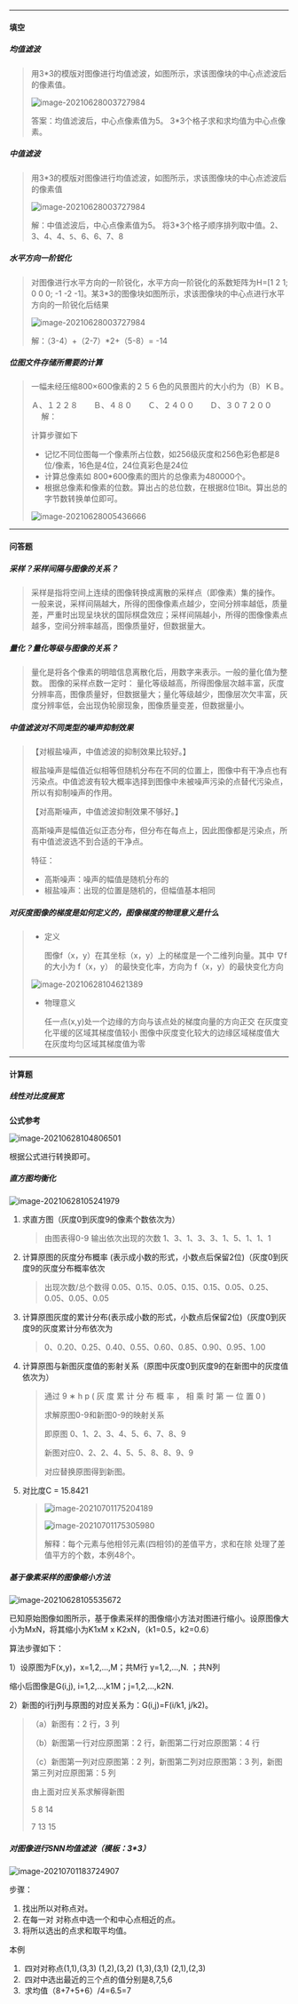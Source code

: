 -----

#### 填空

##### 均值滤波

> 用3*3的模版对图像进行均值滤波，如图所示，求该图像块的中心点滤波后的像素值。
>
> ![image-20210628003727984](https://gitee.com/p_pj/picgo/raw/master/img/20210628003728.png)
>
> 答案：均值滤波后，中心点像素值为5。 3*3个格子求和求均值为中心点像素。



##### 中值滤波

> 用3*3的模版对图像进行均值滤波，如图所示，求该图像块的中心点滤波后的像素值
>
> ![image-20210628003727984](https://gitee.com/p_pj/picgo/raw/master/img/20210628004030.png)
>
> 
>
> 解：中值滤波后，中心点像素值为5。 将3*3个格子顺序排列取中值。2、3、4、4、`5`、6、6、7、8

##### 水平方向一阶锐化

> 对图像进行水平方向的一阶锐化，水平方向一阶锐化的系数矩阵为H=[1 2 1; 0 0 0; -1 -2 -1]。某3*3的图像块如图所示，求该图像块的中心点进行水平方向的一阶锐化后结果
>
> ![image-20210628003727984](https://gitee.com/p_pj/picgo/raw/master/img/20210628004224.png)
>
> 解：（3-4）+（2-7）*2+（5-8）= -14

##### 位图文件存储所需要的计算

> 一幅未经压缩800×600像素的２５６色的风景图片的大小约为（B）ＫＢ。
>
> Ａ、１２２８　　Ｂ、４８０　　Ｃ、２４００　　Ｄ、３０７２００
> 　
> 解：
>
> 计算步骤如下
>
> - 记忆不同位图每一个像素所占位数，如256级灰度和256色彩色都是8位/像素，16色是4位，24位真彩色是24位
> - 计算总像素如 800*600像素的图片的总像素为480000个。
> - 根据总像素和像素的位数。算出占的总位数，在根据8位1Bit。算出总的字节数转换单位即可。
>
> ![image-20210628005436666](https://gitee.com/p_pj/picgo/raw/master/img/20210628005436.png)

------

#### 问答题

##### 采样？采样间隔与图像的关系？

> 采样是指将空间上连续的图像转换成离散的采样点（即像素）集的操作。
> 一般来说，采样间隔越大，所得的图像像素点越少，空间分辨率越低，质量差，严重时出现呈块状的国际棋盘效应；采样间隔越小，所得的图像像素点越多，空间分辨率越高，图像质量好，但数据量大。

##### 量化？量化等级与图像的关系？

> 量化是将各个像素的明暗信息离散化后，用数字来表示。一般的量化值为整数。
> 图像的采样点数一定时：
> 量化等级越高，所得图像层次越丰富，灰度分辨率高，图像质量好，但数据量大；量化等级越少，图像层次欠丰富，灰度分辨率低，会出现伪轮廓现象，图像质量变差，但数据量小。

##### **中值滤波对不同类型的噪声抑制效果**

> 【对椒盐噪声，中值滤波的抑制效果比较好。】
>
> 椒盐噪声是幅值近似相等但随机分布在不同的位置上，图像中有干净点也有污染点。中值滤波有较大概率选择到图像中未被噪声污染的点替代污染点，所以有抑制噪声的作用。
>
> 【对高斯噪声，中值滤波抑制效果不够好。】
>
> 高斯噪声是幅值近似正态分布，但分布在每点上，因此图像都是污染点，所有中值滤波选不到合适的干净点。
>
> 特征：
>
> -  高斯噪声：噪声的幅值是随机分布的
> -  椒盐噪声：出现的位置是随机的，但幅值基本相同

##### 对灰度图像的梯度是如何定义的，图像梯度的物理意义是什么

> - 定义
>
>   图像f（x，y）在其坐标（x，y）上的梯度是一个二维列向量。其中 ∇f 的大小为 f（x，y） 的最快变化率，方向为 f（x，y）的最快变化方向
>
> ![image-20210628104621389](https://gitee.com/p_pj/picgo/raw/master/img/20210628104621.png)
>
> - 物理意义
>
>   任一点(x,y)处一个边缘的方向与该点处的梯度向量的方向正交
>   在灰度变化平缓的区域其梯度值较小
>   图像中灰度变化较大的边缘区域梯度值大
>   在灰度均匀区域其梯度值为零

-----

#### 计算题

##### 线性对比度展宽

**公式参考**

![image-20210628104806501](https://gitee.com/p_pj/picgo/raw/master/img/20210628104806.png)

根据公式进行转换即可。



##### 直方图均衡化

![image-20210628105241979](https://gitee.com/p_pj/picgo/raw/master/img/20210628105242.png)

1. 求直方图（灰度0到灰度9的像素个数依次为）

   > 由图表得0-9 输出依次出现的次数 1、3、1、3、3、1、5、1、1、1

2. 计算原图的灰度分布概率 (表示成小数的形式，小数点后保留2位)（灰度0到灰度9的灰度分布概率依次

   > 出现次数/总个数得 0.05、0.15、0.05、0.15、0.15、0.05、0.25、0.05、0.05、0.05

3. 计算原图灰度的累计分布(表示成小数的形式，小数点后保留2位)（灰度0到灰度9的灰度累计分布依次为

   > 0、0.20、0.25、0.40、0.55、0.60、0.85、0.90、0.95、1.00

4. 计算原图与新图灰度值的影射关系（原图中灰度0到灰度9的在新图中的灰度值依次为）

   > 通过 9 ∗ h p ( 灰 度 累 计 分 布 概 率 ， 相 乘 时 第 一 位 置 0 )
   >
   > 求解原图0-9和新图0-9的映射关系
   >
   > 即原图    0、1、2、3、4、5、6、7、8、9
   >
   > 新图对应0、2、2、4、5、5、8、8、9、9
   >
   > 对应替换原图得到新图。

5. 对比度C = 15.8421

   > ![image-20210701175204189](https://gitee.com/p_pj/picgo/raw/master/img/20210701175204.png)
   >
   > ![image-20210701175305980](https://gitee.com/p_pj/picgo/raw/master/img/20210701175306.png)
   >
   > 解释：每个元素与他相邻元素(四相邻)的差值平方，求和在除 处理了差值平方的个数，本例48个。

##### 基于像素采样的图像缩小方法

![image-20210628105535672](https://gitee.com/p_pj/picgo/raw/master/img/20210628105535.png)

已知原始图像如图所示，基于像素采样的图像缩小方法对图进行缩小。设原图像大小为MxN，将其缩小为K1xM x K2xN，（k1=0.5，k2=0.6）

算法步骤如下：

1）设原图为F(x,y)，x=1,2,…,M；共M行 y=1,2,…,N. ；共N列

缩小后图像是G(i,j), i=1,2,…,k1M；j=1,2,…,k2N.

2）新图的i行j列与原图的对应关系为：G(i,j)=F(i/k1, j/k2)。

> （a）新图有：2 行，3 列
>
> （b）新图第一行对应原图第：2 行，新图第二行对应原图第：4 行
>
> （c）新图第一列对应原图第：2 列，新图第二列对应原图第：3 列，新图第三列对应原图第：5 列
>
> 由上面对应关系求解得新图
>
>   5    8    14
>
>   7    13  15





##### 对图像进行SNN均值滤波（模板：3*3）

![image-20210701183724907](https://gitee.com/p_pj/picgo/raw/master/img/20210701183724.png)

步骤：

1. 找出所以对称点对。
2. 在每一对 对称点中选一个和中心点相近的点。
3. 将所以选出的点求和取平均值。

本例

1. ​	四对对称点(1,1),(3,3)  (1,2),(3,2)  (1,3),(3,1) (2,1),(2,3)
2. ​    四对中选出最近的三个点的值分别是8,7,5,6
3. ​    求均值（8+7+5+6）/4=6.5=7



